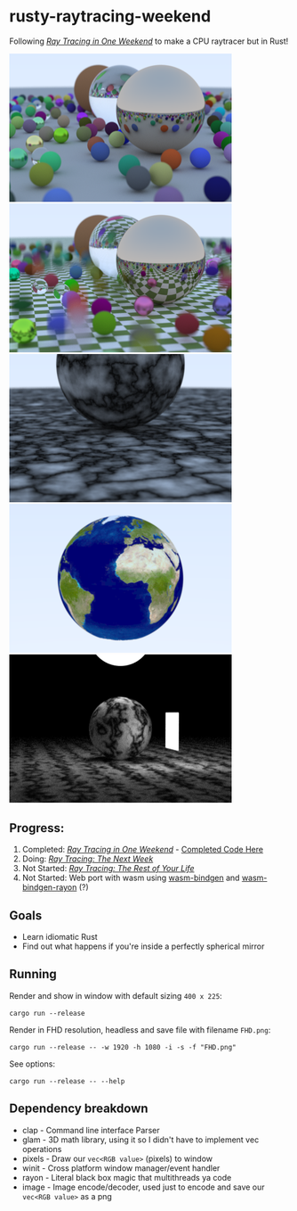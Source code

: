 # rusty-raytracing-weekend

Following [_Ray Tracing in One Weekend_](https://raytracing.github.io/) to make a CPU raytracer but in Rust!

<img src="./media/render_book1.png" alt="Final render of book 1" width=400/><img src="./media/checkerMoving.png" alt="Checkered Ground with motion blur" width=400/><img src="./media/2.5.6 it's off.png" alt="Turbulence" width=400/><img src="./media/2.6.2.earth.png" alt="Earth" width=400/><img src="./media/2.7.4.spherelight.png" alt="Light Scene with perlin noise" width=400/>


## Progress:
1. Completed: [_Ray Tracing in One Weekend_](https://raytracing.github.io/books/RayTracingInOneWeekend.html) - [Completed Code Here](https://github.com/stevenhuyn/rusty-raytracing-weekend/tree/7b10c8097581be7427d7b18647b07b8a451772f5)
2. Doing: [_Ray Tracing: The Next Week_](https://raytracing.github.io/books/RayTracingTheNextWeek.html)
3. Not Started: [_Ray Tracing: The Rest of Your Life_](https://raytracing.github.io/books/RayTracingTheRestOfYourLife.html)
4. Not Started: Web port with wasm using [wasm-bindgen](https://github.com/rustwasm/wasm-bindgen) and [wasm-bindgen-rayon](https://github.com/GoogleChromeLabs/wasm-bindgen-rayon) (?)

## Goals
- Learn idiomatic Rust
- Find out what happens if you're inside a perfectly spherical mirror

## Running 

Render and show in window with default sizing `400 x 225`:
```
cargo run --release
```

Render in FHD resolution, headless and save file with filename `FHD.png`:
```
cargo run --release -- -w 1920 -h 1080 -i -s -f "FHD.png"
```

See options:
```
cargo run --release -- --help
```

## Dependency breakdown
- clap - Command line interface Parser
- glam - 3D math library, using it so I didn't have to implement vec operations
- pixels - Draw our `vec<RGB value>` (pixels) to window
- winit - Cross platform window manager/event handler
- rayon - Literal black box magic that multithreads ya code
- image - Image encode/decoder, used just to encode and save our `vec<RGB value>` as a png

